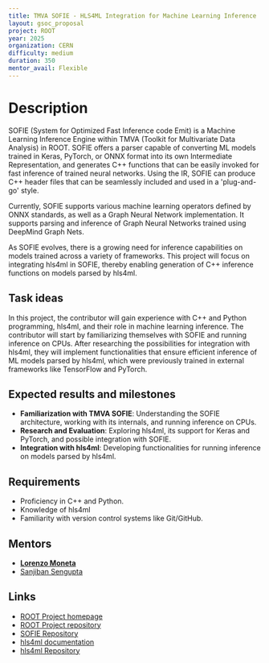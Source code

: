 ```yaml
---
title: TMVA SOFIE - HLS4ML Integration for Machine Learning Inference
layout: gsoc_proposal
project: ROOT
year: 2025
organization: CERN
difficulty: medium
duration: 350
mentor_avail: Flexible
---
```


# Description
SOFIE (System for Optimized Fast Inference code Emit) is a Machine Learning Inference Engine within TMVA (Toolkit for Multivariate Data Analysis) in ROOT. SOFIE offers a parser capable of converting ML models trained in Keras, PyTorch, or ONNX format into its own Intermediate Representation, and generates C++ functions that can be easily invoked for fast inference of trained neural networks. Using the IR, SOFIE can produce C++ header files that can be seamlessly included and used in a 'plug-and-go' style.

Currently, SOFIE supports various machine learning operators defined by ONNX standards, as well as a Graph Neural Network implementation. It supports parsing and inference of Graph Neural Networks trained using DeepMind Graph Nets.

As SOFIE evolves, there is a growing need for inference capabilities on models trained across a variety of frameworks. This project will focus on integrating hls4ml in SOFIE, thereby enabling generation of C++ inference functions on models parsed by hls4ml. 

## Task ideas
In this project, the contributor will gain experience with C++ and Python programming, hls4ml, and their role in machine learning inference. The contributor will start by familiarizing themselves with SOFIE and running inference on CPUs. After researching the possibilities for integration with hls4ml, they will implement functionalities that ensure efficient inference of ML models parsed by hls4ml, which were previously trained in external frameworks like TensorFlow and PyTorch.

## Expected results and milestones
 * **Familiarization with TMVA SOFIE**: Understanding the SOFIE architecture, working with its internals, and running inference on CPUs.
 * **Research and Evaluation**: Exploring hls4ml, its support for Keras and PyTorch, and possible integration with SOFIE.
 * **Integration with hls4ml**: Developing functionalities for running inference on models parsed by hls4ml.

## Requirements
  * Proficiency in C++ and Python.
  * Knowledge of hls4ml
  * Familiarity with version control systems like Git/GitHub.

## Mentors
  * **[Lorenzo Moneta](mailto:lorenzo.moneta@cern.ch)**
  * [Sanjiban Sengupta](mailto:sanjiban.sengupta@cern.ch)

## Links
  * [ROOT Project homepage](https://root.cern/)
  * [ROOT Project repository](https://github.com/root-project/root)
  * [SOFIE Repository](https://github.com/root-project/root/tree/master/tmva/sofie)
  * [hls4ml documentation](https://fastmachinelearning.org/hls4ml/)
  * [hls4ml Repository](https://github.com/fastmachinelearning/hls4ml)
